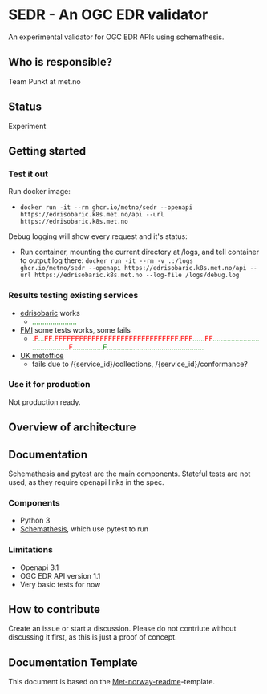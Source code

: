 # SEDR - An OGC EDR validator

An experimental validator for OGC EDR APIs using schemathesis.

## Who is responsible?

Team Punkt at met.no

## Status

Experiment

## Getting started

### Test it out

Run docker image:

- `docker run -it --rm ghcr.io/metno/sedr --openapi https://edrisobaric.k8s.met.no/api --url https://edrisobaric.k8s.met.no`

Debug logging will show every request and it's status:

- Run container, mounting the current directory at /logs, and tell container to output log there: `docker run -it --rm -v .:/logs ghcr.io/metno/sedr --openapi https://edrisobaric.k8s.met.no/api --url https://edrisobaric.k8s.met.no --log-file /logs/debug.log`

### Results testing existing services

- [edrisobaric](https://edrisobaric.k8s.met.no) works
  - <span style="color:green">......................</span>
- [FMI](https://opendata.fmi.fi/edr/) some tests works, some fails
  - <span style="color:green">.</span><span style="color:red">F</span><span style="color:green">...</span><span style="color:red">FF<span style="color:green">.</span><span style="color:red">FFFFFFFFFFFFFFFFFFFFFFFFFFFFFF<span style="color:green">.</span><span style="color:red">FFF<span style="color:green">......</span><span style="color:red">FF<span style="color:green">.........................................</span>F<span style="color:green">...............F<span style="color:green">................................................</span>
- [UK metoffice](https://labs.metoffice.gov.uk/edr)
  - fails due to /{service_id}/collections, /{service_id}/conformance?

### Use it for production

Not production ready.

## Overview of architecture

## Documentation

Schemathesis and pytest are the main components. Stateful tests are not used, as they require openapi links in the spec.

### Components

- Python 3
- [Schemathesis](https://schemathesis.readthedocs.io/en/stable/), which use pytest to run

### Limitations

- Openapi 3.1
- OGC EDR API version 1.1
- Very basic tests for now

## How to contribute

Create an issue or start a discussion. Please do not contriute without discussing it first, as this is just a proof of concept.

## Documentation Template

This document is based on the [Met-norway-readme](https://gitlab.met.no/maler/met-norway-readme)-template.
